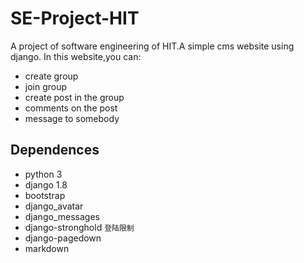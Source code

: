 # SE-Project-HIT
A project of software engineering of HIT.A simple cms website using django.
In this website,you can:

- create group
- join group
- create post in the group
- comments on the post
- message to somebody

## Dependences
 - python 3
 - django 1.8
 - bootstrap
 - django_avatar
 - django_messages
 - django-stronghold `登陆限制`
 - django-pagedown
 - markdown
